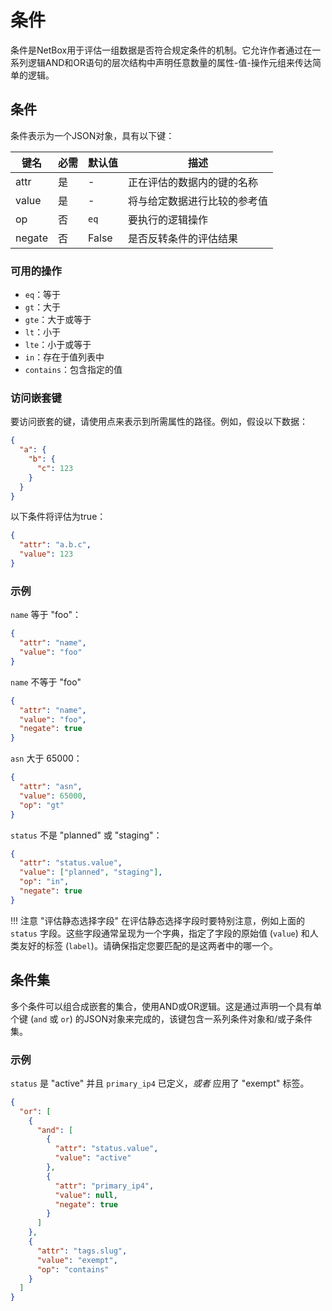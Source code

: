 # 条件

条件是NetBox用于评估一组数据是否符合规定条件的机制。它允许作者通过在一系列逻辑AND和OR语句的层次结构中声明任意数量的属性-值-操作元组来传达简单的逻辑。

## 条件

条件表示为一个JSON对象，具有以下键：

| 键名  | 必需   | 默认值  | 描述             |
|--------|--------|---------|-------------------|
| attr   | 是     | -       | 正在评估的数据内的键的名称 |
| value  | 是     | -       | 将与给定数据进行比较的参考值     |
| op     | 否     | `eq`    | 要执行的逻辑操作             |
| negate | 否     | False   | 是否反转条件的评估结果             |

### 可用的操作

* `eq`：等于
* `gt`：大于
* `gte`：大于或等于
* `lt`：小于
* `lte`：小于或等于
* `in`：存在于值列表中
* `contains`：包含指定的值

### 访问嵌套键

要访问嵌套的键，请使用点来表示到所需属性的路径。例如，假设以下数据：

```json
{
  "a": {
    "b": {
      "c": 123
    }
  }
}
```

以下条件将评估为true：

```json
{
  "attr": "a.b.c",
  "value": 123
}
```

### 示例

`name` 等于 "foo"：

```json
{
  "attr": "name",
  "value": "foo"
}
```

`name` 不等于 "foo"

```json
{
  "attr": "name",
  "value": "foo",
  "negate": true
}
```

`asn` 大于 65000：

```json
{
  "attr": "asn",
  "value": 65000,
  "op": "gt"
}
```

`status` 不是 "planned" 或 "staging"：

```json
{
  "attr": "status.value",
  "value": ["planned", "staging"],
  "op": "in",
  "negate": true
}
```

!!! 注意 "评估静态选择字段"
    在评估静态选择字段时要特别注意，例如上面的 `status` 字段。这些字段通常呈现为一个字典，指定了字段的原始值 (`value`) 和人类友好的标签 (`label`)。请确保指定您要匹配的是这两者中的哪一个。

## 条件集

多个条件可以组合成嵌套的集合，使用AND或OR逻辑。这是通过声明一个具有单个键 (`and` 或 `or`) 的JSON对象来完成的，该键包含一系列条件对象和/或子条件集。

### 示例

`status` 是 "active" 并且 `primary_ip4` 已定义，_或者_ 应用了 "exempt" 标签。

```json
{
  "or": [
    {
      "and": [
        {
          "attr": "status.value",
          "value": "active"
        },
        {
          "attr": "primary_ip4",
          "value": null,
          "negate": true
        }
      ]
    },
    {
      "attr": "tags.slug",
      "value": "exempt",
      "op": "contains"
    }
  ]
}
```
